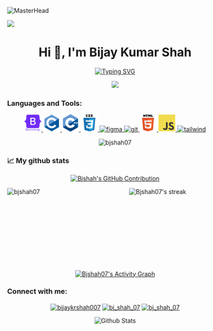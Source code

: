 

![MasterHead](https://user-images.githubusercontent.com/115386517/225841791-e6eb2fcf-6de1-45ec-a5e8-0c321f0af245.gif)


<img src="https://i.gifer.com/7ynF.gif" height="281">
<h1 align="center">Hi 👋, I'm Bijay Kumar Shah</h1>

<p  align="center">
   <a href="https://git.io/typing-svg"><img src="https://readme-typing-svg.demolab.com?font=Fira+Code&pause=1000&width=435&lines=Innovating+Web+Solutions+with+a+Blend+of+Creativity+and+Logic.;Frontend+Developer+with+a+Passion+for+C%2B%2B+Logic.;Turning+Designs+into+Functional+Masterpieces.&center=true&size=11" alt="Typing SVG" /></a>
</p>
<p  align="center">
   <img src="https://user-images.githubusercontent.com/74038190/219923809-b86dc415-a0c2-4a38-bc88-ad6cf06395a8.gif" height="300">
</p>

<h3 align="left">Languages and Tools:</h3>
<p align="center"> <a href="https://getbootstrap.com" target="_blank" rel="noreferrer"> <img src="https://raw.githubusercontent.com/devicons/devicon/master/icons/bootstrap/bootstrap-plain-wordmark.svg" alt="bootstrap" width="40" height="40"/> </a> <a href="https://www.cprogramming.com/" target="_blank" rel="noreferrer"> <img src="https://raw.githubusercontent.com/devicons/devicon/master/icons/c/c-original.svg" alt="c" width="40" height="40"/> </a> <a href="https://www.w3schools.com/cpp/" target="_blank" rel="noreferrer"> <img src="https://raw.githubusercontent.com/devicons/devicon/master/icons/cplusplus/cplusplus-original.svg" alt="cplusplus" width="40" height="40"/> </a> <a href="https://www.w3schools.com/css/" target="_blank" rel="noreferrer"> <img src="https://raw.githubusercontent.com/devicons/devicon/master/icons/css3/css3-original-wordmark.svg" alt="css3" width="40" height="40"/> </a> <a href="https://www.figma.com/" target="_blank" rel="noreferrer"> <img src="https://www.vectorlogo.zone/logos/figma/figma-icon.svg" alt="figma" width="40" height="40"/> </a> <a href="https://git-scm.com/" target="_blank" rel="noreferrer"> <img src="https://www.vectorlogo.zone/logos/git-scm/git-scm-icon.svg" alt="git" width="40" height="40"/> </a> <a href="https://www.w3.org/html/" target="_blank" rel="noreferrer"> <img src="https://raw.githubusercontent.com/devicons/devicon/master/icons/html5/html5-original-wordmark.svg" alt="html5" width="40" height="40"/> </a> <a href="https://developer.mozilla.org/en-US/docs/Web/JavaScript" target="_blank" rel="noreferrer"> <img src="https://raw.githubusercontent.com/devicons/devicon/master/icons/javascript/javascript-original.svg" alt="javascript" width="40" height="40"/> </a> <a href="https://tailwindcss.com/" target="_blank" rel="noreferrer"> <img src="https://www.vectorlogo.zone/logos/tailwindcss/tailwindcss-icon.svg" alt="tailwind" width="40" height="40"/> </a> </p>

<p align="center"><img src="https://github-readme-stats.vercel.app/api/top-langs?username=bjshah07&show_icons=true&locale=en&layout=compact&theme=gotham" alt="bjshah07" /></p> <h3 align="left">📈 My github stats</h3>
<p align="center">
  <a href="https://github.com/Bjshah07">
    <img src="https://github-profile-summary-cards.vercel.app/api/cards/profile-details?username=Bjshah07&theme=gotham&" alt="Bjshah's GitHub Contribution"/>
  </a>
</p>

<p>
   <img src="https://github-readme-stats.vercel.app/api?username=bjshah07&show_icons=true&locale=en&theme=gotham&width=200" alt="bjshah07" align="left" height="192px" width="43.5%"/>
 <a href="https://github.com/Bjshah07/github-readme-streak-stats">
      <img alt="Bjshah07's streak" src="https://github-readme-streak-stats-9m8ugfa77-denvercoder1.vercel.app/?user=Bjshah07&theme=gotham&width=200" align="right" height="192px" width="43.5%"/>
    </a>
</p>

 <p align="center"><a href="https://github.com/ashutosh00710/github-readme-activity-graph"><img alt="Bjshah07's Activity Graph" src="https://github-readme-activity-graph.vercel.app/graph/?username=Bjshah07&theme=gotham" /></a></p>


<h3 align="left">Connect with me:</h3>
<p align="center">
<a href="https://linkedin.com/in/bijaykrshah007" target="blank"><img align="center" src="https://raw.githubusercontent.com/rahuldkjain/github-profile-readme-generator/master/src/images/icons/Social/linked-in-alt.svg" alt="bijaykrshah007" height="30" width="40" /></a>
<a href="https://instagram.com/bj_shah_07" target="blank"><img align="center" src="https://raw.githubusercontent.com/rahuldkjain/github-profile-readme-generator/master/src/images/icons/Social/instagram.svg" alt="bj_shah_07" height="30" width="40" /></a>
<a href="https://github.com/bjshah07/" target="blank"><img align="center" src="https://user-images.githubusercontent.com/74038190/212257468-1e9a91f1-b626-4baa-b15d-5c385dfa7ed2.gif" alt="bj_shah_07" height="30" width="40" /></a>
</p>


<p align="center">
        <img src="https://raw.githubusercontent.com/mayhemantt/mayhemantt/Update/svg/Bottom.svg" alt="Github Stats" />
</p>
